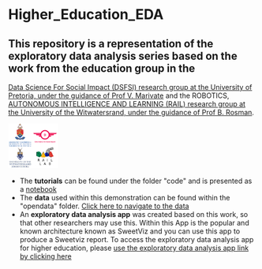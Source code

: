 # Higher_Education_EDA

## This repository is a representation of the exploratory data analysis series based on the work from the education group in the 
 [Data Science For Social Impact (DSFSI) research group at the University of Pretoria, under the guidance of Prof V. Marivate](https://dsfsi.github.io/) and the ROBOTICS, [AUTONOMOUS INTELLIGENCE AND LEARNING (RAIL) research group at the University of the Witwatersrand, under the guidance of Prof B. Rosman](https://www.raillab.org/). 
 
 <img src="https://github.com/dsfsi/Higher_Education_EDA/blob/main/images/Image%201.png" width="20%" height="20%" center>

 - The **tutorials** can be found under the folder "code" and is presented as a [notebook](https://github.com/dsfsi/Higher_Education_EDA/tree/main/code)
 - The **data** used within this demonstration can be found within the "opendata" folder. [Click here to navigate to the data](https://github.com/dsfsi/Higher_Education_EDA/tree/main/opendata)
 - An **exploratory data analysis app** was created based on this work, so that other researchers may use this. Within this App is the popular and known architecture known as SweetViz and you can use this app to produce a Sweetviz report. To access the exploratory data analysis app for higher education, please [use the exploratory data analysis app link by clicking here](https://share.streamlit.io/herkulaascombrink/eda_for_education/main/eda_for_education.py)


